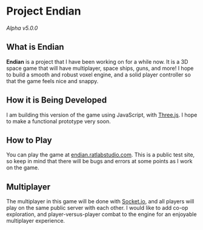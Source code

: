 # Project Endian
*Alpha v5.0.0*

## What is Endian
**Endian** is a project that I have been working on for a while now. It is a 3D space game that will have multiplayer, space ships, guns, and more! I hope to build a smooth and robust voxel engine, and a solid player controller so that the game feels nice and snappy.

## How it is Being Developed
I am building this version of the game using JavaScript, with [Three.js](https://threejs.org/). I hope to make a functional prototype very soon.

## How to Play
You can play the game at [endian.ratlabstudio.com](https://endian.ratlabstudio.com). This is a public test site, so keep in mind that there will be bugs and errors at some points as I work on the game.

## Multiplayer
The multiplayer in this game will be done with [Socket.io](https://socket.io/), and all players will play on the same public server with each other. I would like to add co-op exploration, and player-versus-player combat to the engine for an enjoyable multiplayer experience.
